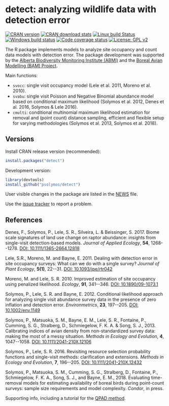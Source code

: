 # detect: analyzing wildlife data with detection error

[![CRAN version](http://www.r-pkg.org/badges/version/detect)](http://cran.rstudio.com/web/packages/detect/index.html)
[![CRAN download stats](http://cranlogs.r-pkg.org/badges/grand-total/detect)](https://www.rdocumentation.org/packages/detect/)
[![Linux build Status](https://travis-ci.org/psolymos/detect.svg?branch=master)](https://travis-ci.org/psolymos/detect)
[![Windows build status](https://ci.appveyor.com/api/projects/status/5y5fwgv90f8i84ck?svg=true)](https://ci.appveyor.com/project/psolymos/detect)
[![Code coverage status](https://codecov.io/gh/psolymos/detect/branch/master/graph/badge.svg)](https://codecov.io/gh/psolymos/detect)
[![License: GPL v2](https://img.shields.io/badge/License-GPL%20v2-blue.svg)](https://www.gnu.org/licenses/old-licenses/gpl-2.0.en.html)

The R package implements models to analyze
site occupancy and count data models with detection error.
The package development was supported by the
[Alberta Biodiversity Monitoring Institute (ABMI)](http://www.abmi.ca/)
and the [Boreal Avian Modelling (BAM) Project](http://www.borealbirds.ca/).

Main functions:

* `svocc`: single visit occupancy model (Lele et al. 2011, Moreno et al. 2010).
* `svabu`: single visit Poisson and Negative Binomial abundance model based on conditional maximum likelihood (Solymos et al. 2012, Denes et al. 2016, Solymos & Lele 2016).
* `cmulti`: conditional multinomial maximum likelihood estimation for removal and (point count) distance sampling, efficient and flexible setup for varying methodologies (Solymos et al. 2013, Solymos et al. 2018).

## Versions

Install CRAN release version (recommended):

```R
install.packages("detect")
```

Development version:

```R
library(devtools)
install_github("psolymos/detect")
```

User visible changes in the package are listed in the [NEWS](https://github.com/psolymos/detect/blob/master/NEWS.md) file.

Use the [issue tracker](https://github.com/psolymos/detect/issues)
to report a problem.

## References

Denes, F., Solymos, P., Lele, S. R., Silveira, L. & Beissinger, S. 2017.
Biome scale signatures of land use change on raptor abundance:
insights from single-visit detection-based models.
_Journal of Applied Ecology_, **54**, 1268--1278.
[DOI: 10.1111/1365-2664.12818](https://dx.doi.org/10.1111/1365-2664.12818)

Lele, S.R., Moreno, M. and Bayne, E. 2011.
Dealing with detection error in site occupancy surveys:
What can we do with a single survey?
_Journal of Plant Ecology_, **5(1)**, 22--31.
[DOI: 10.1093/jpe/rtr042](https://dx.doi.org/10.1093/jpe/rtr042)

Moreno, M. and Lele, S. R. 2010.
Improved estimation of site occupancy using penalized likelihood.
_Ecology_, **91**, 341--346.
[DOI: 10.1890/09-1073.1](https://dx.doi.org/10.1890/09-1073.1)

Solymos, P., Lele, S. R. and Bayne, E. 2012.
Conditional likelihood approach for analyzing single visit
abundance survey data in the presence of zero inflation and
detection error.
_Environmetrics_, **23**, 197--205.
[DOI: 10.1002/env.1149](https://dx.doi.org/10.1002/env.1149)

Solymos, P., Matsuoka, S. M., Bayne, E. M., Lele, S. R., Fontaine, P.,
Cumming, S. G., Stralberg, D., Schmiegelow, F. K. A. & Song, S. J., 2013.
Calibrating indices of avian density from non-standardized survey data:
making the most of a messy situation.
_Methods in Ecology and Evolution_, **4**, 1047--1058.
[DOI: 10.1111/2041-210X.12106](https://dx.doi.org/10.1111/2041-210X.12106)

Solymos, P., Lele, S. R. 2016.
Revisiting resource selection probability functions and single-visit methods:
clarification and extensions.
_Methods in Ecology and Evolution_, **7**, 196--205.
[DOI: 10.1111/2041-210X.12432](https://dx.doi.org/10.1111/2041-210X.12432)

Solymos, P., Matsuoka, S. M., Cumming, S. G., Stralberg, D., Fontaine, P.,
Schmiegelow, F. K. A., Song, S. J., and Bayne, E. M., 2018.
Evaluating time-removal models for estimating availability of boreal birds
during point-count surveys: sample size requirements and model complexity.
_Condor_, in press.

Supporting info, including a tutorial for the 
[QPAD method](https://github.com/psolymos/QPAD/tree/master/inst/doc/v2).
